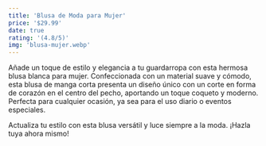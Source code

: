 ```yaml
---
title: 'Blusa de Moda para Mujer'
price: '$29.99'
date: true
rating: '(4.8/5)'
img: 'blusa-mujer.webp'
---
```


Añade un toque de estilo y elegancia a tu guardarropa con esta hermosa blusa blanca para mujer. Confeccionada con un material suave y cómodo, esta blusa de manga corta presenta un diseño único con un corte en forma de corazón en el centro del pecho, aportando un toque coqueto y moderno. Perfecta para cualquier ocasión, ya sea para el uso diario o eventos especiales.

Actualiza tu estilo con esta blusa versátil y luce siempre a la moda. ¡Hazla tuya ahora mismo!